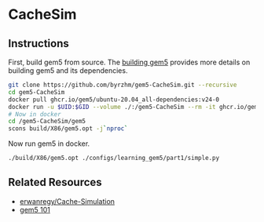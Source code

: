 # CacheSim

## Instructions

First, build gem5 from source. The [building gem5](https://www.gem5.org/documentation/general_docs/building)
provides more details on building gem5 and its dependencies.


```bash
git clone https://github.com/byrzhm/gem5-CacheSim.git --recursive
cd gem5-CacheSim
docker pull ghcr.io/gem5/ubuntu-20.04_all-dependencies:v24-0
docker run -u $UID:$GID --volume ./:/gem5-CacheSim --rm -it ghcr.io/gem5/ubuntu-20.04_all-dependencies:v24-0
# Now in docker
cd /gem5-CacheSim/gem5
scons build/X86/gem5.opt -j`nproc`
```

Now run gem5 in docker.

```bash
./build/X86/gem5.opt ./configs/learning_gem5/part1/simple.py
```

## Related Resources

- [erwanregy/Cache-Simulation](https://github.com/erwanregy/Cache-Simulation)
- [gem5 101](https://www.gem5.org/documentation/learning_gem5/gem5_101/)
